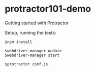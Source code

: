 # protractor101-demo
Getting started with Protractor

Setup, running the tests:
```
$npm install

$webdriver-manager update
$webdriver-manager start

$protractor conf.js
```
